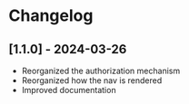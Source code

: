 # Changelog

## [1.1.0] - 2024-03-26
- Reorganized the authorization mechanism
- Reorganized how the nav is rendered
- Improved documentation